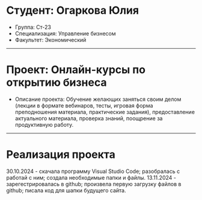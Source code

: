 # Студент: Огаркова Юлия
- Группа: Ст-23
- Специализация: Управление бизнесом
- Факультет: Экономический 
--- 
# Проект: Онлайн-курсы по открытию бизнеса
- Описание проекта: Обучение желающих заняться своим делом (лекции в формате вебинаров, тесты, игровая форма преподношения материала, практические задания), предоставление актуального материала, проверка знаний, поощрение за продуктивную работу.
---
# Реализация проекта
30.10.2024 - скачала программу Visual Studio Code; разобралась с работай с ним; создала необходимые папки и файлы.
13.11.2024 - зарегестрировалась в github; произвела первую загрузку файлов в github; писала код для шапки будущего сайта.
